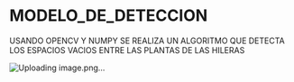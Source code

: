 # MODELO_DE_DETECCION
USANDO OPENCV Y NUMPY SE REALIZA UN ALGORITMO QUE DETECTA LOS ESPACIOS VACIOS ENTRE LAS PLANTAS DE LAS HILERAS

![Uploading image.png…]()

